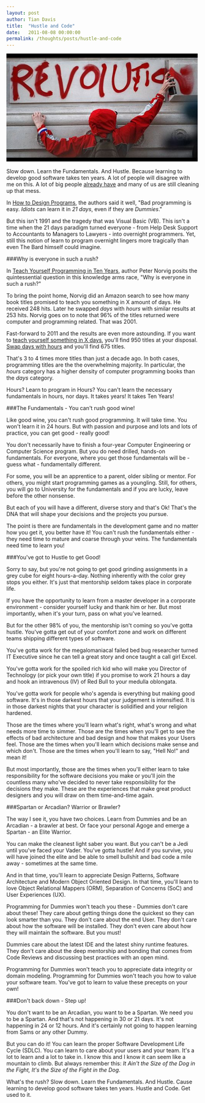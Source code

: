 ```yaml
---
layout: post
author: Tian Davis
title:  "Hustle and Code"
date:   2011-08-08 00:00:00
permalink: /thoughts/posts/hustle-and-code
---
```


![revolution](/images/revolution.jpg)

Slow down. Learn the Fundamentals. And Hustle. Because learning to develop good software takes ten years. A lot of people will disagree with me on this. A lot of big people [already have][1] and many of us are still cleaning up that mess.

In [How to Design Programs][2], the authors said it well, "Bad programming is easy. *Idiots* can learn it in *21 days*, even if they are *Dummies*." 

But this isn't 1991 and the tragedy that was Visual Basic (VB). This isn't a time when the 21 days paradigm turned everyone - from Help Desk Support to Accountants to Managers to Lawyers - into overnight programmers. Yet, still this notion of learn to program overnight lingers more tragically than even The Bard himself could imagine.

###Why is everyone in such a rush?

In [Teach Yourself Programming in Ten Years][3], author Peter Norvig posits the quintessential question in this knowledge arms race, "Why is everyone in such a rush?"

To bring the point home, Norvig did an Amazon search to see how many book titles promised to teach you something in X amount of days. He received 248 hits. Later he swapped *days* with *hours* with similar results at 253 hits. Norvig goes on to note that 96% of the titles returned were computer and programming related. That was 2001.

Fast-forward to 2011 and the results are even more astounding. If you want to [teach yourself something in X days][4], you'll find 950 titles at your disposal. [Swap days with hours][5] and you'll find 675 titles.

That's 3 to 4 times more titles than just a decade ago. In both cases, programming titles are the the overwhelming majority. In particular, the *hours* category has a higher density of computer programming books than the *days* category.

Hours? Learn to program in Hours? You can't learn the necessary fundamentals in hours, nor days. It takes years! It takes Ten Years! 

###The Fundamentals - You can't rush good wine!

Like good wine, you can't rush good programming. It will take time. You won't learn it in 24 hours. But with passion and purpose and lots and lots of practice, you can get good - really good!

You don't necessarily have to finish a four-year Computer Engineering or Computer Science program. But you do need drilled, hands-on fundamentals. For everyone, where you get those fundamentals will be - guess what - fundamentally different.

For some, you will be an apprentice to a parent, older sibling or mentor. For others, you might start programming games as a youngling. Still, for others, you will go to University for the fundamentals and if you are lucky, leave before the other nonsense.

But each of you will have a different, diverse story and that's Ok! That's the DNA that will shape your decisions and the projects you pursue. 

The point is there are fundamentals in the development game and no matter how you get it, you better have it! You can't rush the fundamentals either - they need time to mature and coarse through your veins. The fundamentals need time to learn you!

###You've got to Hustle to get Good!

Sorry to say, but you're not going to get good grinding assignments in a grey cube for eight hours-a-day. Nothing inherently with the color grey stops you either. It's just that mentorship seldom takes place in corporate life.

If you have the opportunity to learn from a master developer in a corporate environment - consider yourself lucky and thank him or her. But most importantly, when it's your turn, pass on what you've learned.

But for the other 98% of you, the mentorship isn't coming so you've gotta hustle. You've gotta get out of your comfort zone and work on different teams shipping different types of software.

You've gotta work for the megalomaniacal failed bed bug researcher turned IT Executive since he can tell a great story and once taught a call girl Excel.

You've gotta work for the spoiled rich kid who will make you Director of Technology (or pick your own title) if you promise to work 21 hours a day and hook an intravenous (IV) of Red Bull to your medulla oblongata.

You've gotta work for people who's agenda is everything but making good software. It's in those darkest hours that your judgement is intensified. It is in those darkest nights that your character is solidified and your religion hardened.

Those are the times where you'll learn what's right, what's wrong and what needs more time to simmer. Those are the times when you'll get to see the effects of bad architecture and bad design and how that makes your Users feel. Those are the times when you'll learn which decisions make sense and which don't. Those are the times when you'll learn to say, "Hell No!" and mean it!

But most importantly, those are the times when you'll either learn to take responsibility for the software decisions you make or you'll join the countless many who've decided to never take responsibility for the decisions they make. These are the experiences that make great product designers and you will draw on them time-and-time again.

###Spartan or Arcadian? Warrior or Brawler?

The way I see it, you have two choices. Learn from Dummies and be an Arcadian - a brawler at best. Or face your personal Agoge and emerge a Spartan - an Elite Warrior.

You can make the cleanest light saber you want. But you can't be a Jedi until you've faced your Vader. You've gotta hustle! And if you survive, you will have joined the elite and be able to smell bullshit and bad code a mile away - sometimes at the same time.

And in that time, you'll learn to appreciate Design Patterns, Software Architecture and Modern Object Oriented Design. In that time, you'll learn to love Object Relational Mappers (ORM), Separation of Concerns (SoC) and User Experiences (UX).

Programming for Dummies won't teach you these - Dummies don't care about these! They care about getting things done the quickest so they can look smarter than you. They don't care about the end User. They don't care about how the software will be installed. They don't even care about how they will maintain the software. But you must!

Dummies care about the latest IDE and the latest shiny runtime features. They don't care about the deep mentorship and bonding that comes from Code Reviews and discussing best practices with an open mind.

Programming for Dummies won't teach you to appreciate data integrity or domain modeling. Programming for Dummies won't teach you how to value your software team. You've got to learn to value these precepts on your own!

###Don't back down - Step up!

You don't want to be an Arcadian, you want to be a Spartan. We need you to be a Spartan. And that's not happening in 30 or 21 days. It's not happening in 24 or 12 hours. And it's certainly not going to happen learning from Sams or any other Dummy.

But you can do it! You can learn the proper Software Development Life Cycle (SDLC). You can learn to care about your users and your team. It's a lot to learn and a lot to take in. I know this and I know it can seem like a mountain to climb. But always remember this: *It Ain't the Size of the Dog in the Fight, It's the Size of the Fight in the Dog*.

What's the rush? Slow down. Learn the Fundamentals. And Hustle. Cause learning to develop good software takes ten years. Hustle and Code. Get used to it.


  [1]: http://en.wikipedia.org/wiki/Visual_Basic
  [2]: http://www.ccs.neu.edu/home/matthias/HtDP2e/index.html
  [3]: http://norvig.com/21-days.html
  [4]: http://www.amazon.com/exec/obidos/search-handle-url/ix=books&rank=%2Bfeaturedrank&fqp=power%01pubdate%3A%20after%201992%20and%20title%3A%20days%20and%0D%20%28title%3A%20learn%20or%20title%3A%20teach%20yourself%29&sz=25&pg=1/ref=s_b_np
  [5]: http://www.amazon.com/exec/obidos/search-handle-url/ix=books&rank=%2Bfeaturedrank&fqp=power%01pubdate%3A%20after%201992%20and%20title%3A%20hours%20and%0D%20%28title%3A%20learn%20or%20title%3A%20teach%20yourself%29&sz=25&pg=3/ref=s_b_np